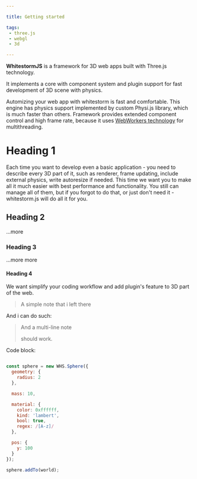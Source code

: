 ```yaml
---

title: Getting started

tags:
 - three.js
 - webgl
 - 3d

---
```


**WhitestormJS** is a framework for 3D web apps built with Three.js technology.

It implements a core with component system and plugin support for fast development of 3D scene with physics.

Automizing your web app with whitestorm is fast and comfortable. This engine has physics support implemented by custom Physi.js library, which is much faster than others. Framework provides extended component control and high frame rate, because it uses [WebWorkers technology](https://developer.mozilla.org/en-US/docs/Web/API/Web_Workers_API/Using_web_workers) for multithreading.

# Heading 1

Each time you want to develop even a basic application - you need to describe every 3D part of it, such as renderer, frame updating, include external physics, write autoresize if needed. This time we want you to make all it much easier with best performance and functionality. You still can manage all of them, but if you forgot to do that, or just don't need it - whitestorm.js will do all it for you.

## Heading 2

...more

### Heading 3

...more more

#### Heading 4

We want simplify your coding workflow and add plugin's feature to 3D part of the web.

> A simple note that i left there

And i can do such:

> And a multi-line note
>
> should work.

Code block:


```javascript

const sphere = new WHS.Sphere({
  geometry: {
    radius: 2
  },

  mass: 10,

  material: {
    color: 0xffffff,
    kind: 'lambert',
    bool: true,
    regex: /[A-z]/
  },

  pos: {
    y: 100
  }
});

sphere.addTo(world);

```
